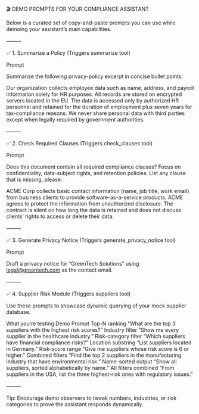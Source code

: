 🎬 DEMO PROMPTS FOR YOUR COMPLIANCE ASSISTANT

Below is a curated set of copy-and-paste prompts you can use while demoing your assistant’s main capabilities.

⸻

✅ 1. Summarize a Policy (Triggers summarize tool)

Prompt

Summarize the following privacy-policy excerpt in concise bullet points:

Our organization collects employee data such as name, address, and payroll information solely for HR purposes. All records are stored on encrypted servers located in the EU. The data is accessed only by authorized HR personnel and retained for the duration of employment plus seven years for tax-compliance reasons. We never share personal data with third parties except when legally required by government authorities.

⸻

✅ 2. Check Required Clauses (Triggers check_clauses tool)

Prompt

Does this document contain all required compliance clauses? Focus on confidentiality, data-subject rights, and retention policies. List any clause that is missing, please:

ACME Corp collects basic contact information (name, job title, work email) from business clients to provide software-as-a-service products. ACME agrees to protect the information from unauthorized disclosure. The contract is silent on how long the data is retained and does not discuss clients’ rights to access or delete their data.

⸻

✅ 3. Generate Privacy Notice (Triggers generate_privacy_notice tool)

Prompt

Draft a privacy notice for “GreenTech Solutions” using legal@greentech.com as the contact email.

⸻

✅ 4. Supplier Risk Module (Triggers suppliers tool)

Use these prompts to showcase dynamic querying of your mock supplier database.

What you’re testing	Demo Prompt
Top-N ranking	“What are the top 3 suppliers with the highest risk scores?”
Industry filter	“Show me every supplier in the healthcare industry.”
Risk-category filter	“Which suppliers have financial compliance risks?”
Location substring	“List suppliers located in Germany.”
Risk-score range	“Give me suppliers whose risk score is 6 or higher.”
Combined filters	“Find the top 2 suppliers in the manufacturing industry that have environmental risk.”
Name-sorted output	“Show all suppliers, sorted alphabetically by name.”
All filters combined	“From suppliers in the USA, list the three highest-risk ones with regulatory issues.”


⸻

Tip: Encourage demo observers to tweak numbers, industries, or risk categories to prove the assistant responds dynamically.